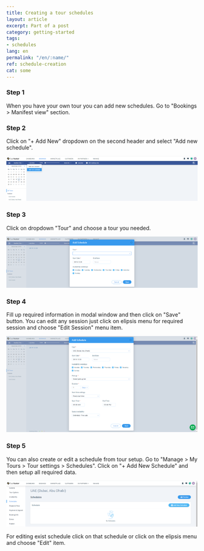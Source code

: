 ```yaml
---
title: Creating a tour schedules
layout: article
excerpt: Part of a post
category: getting-started
tags:
- schedules
lang: en
permalink: "/en/:name/"
ref: schedule-creation
cat: some
---
```


### **Step 1**

When you have your own tour you can add new schedules. Go to "Bookings > Manifest view" section.

### **Step 2**

Click on "+ Add New" dropdown on the second header and select "Add new schedule".

![Creating_a_tour_schedules1](/assets/images/creating_a_tour_schedules1.png)

### **Step 3**

Click on dropdown "Tour" and choose a tour you needed.

![Creating_a_tour_schedules3](/assets/images/creating_a_tour_schedules3.png)

### **Step 4**

Fill up required information in modal window and then click on "Save" button. You can edit any session just click on elipsis menu for required session and choose "Edit Session" menu item.

![Creating_a_tour_schedules4](/assets/images/creating_a_tour_schedules4.png)

### **Step 5**

You can also create or edit a schedule from tour setup. Go to "Manage > My Tours > Tour settings > Schedules". Click on "+ Add New Schedule" and then setup all required data. 

![Creating_a_tour_schedules2](/assets/images/creating_a_tour_schedules2.png)


For editing exist schedule click on that schedule or click on the elipsis menu and choose "Edit" item.